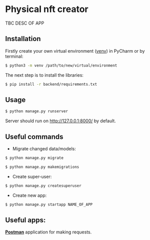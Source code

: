 # Physical nft creator
TBC DESC OF APP
## Installation
Firstly create your own virtual environment ([venv](https://docs.python.org/3/library/venv.html#module-venv)) in PyCharm or by terminal:
```bash
$ python3 -m venv /path/to/new/virtual/environment
```
The next step is to install the libraries:
```bash
$ pip install -r backend/requirements.txt
```

## Usage
```bash
$ python manage.py runserver
```
Server should run on http://127.0.0.1:8000/ by default.

## Useful commands

 - Migrate changed data/models:
```bash
$ python manage.py migrate
```
```bash
$ python manage.py makemigrations
```
- Create super-user:
```bash
$ python manage.py createsuperuser
```
- Create new app:
```bash
$ python manage.py startapp NAME_OF_APP
```
## Useful apps:
**[Postman](https://www.postman.com/downloads/)** application for making requests.
